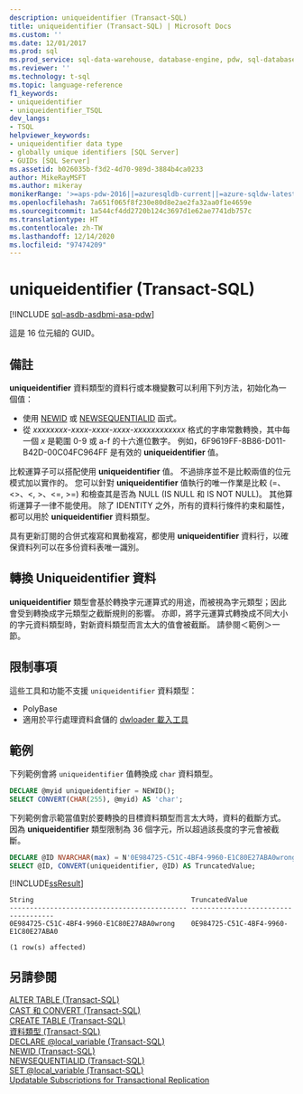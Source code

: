 ```yaml
---
description: uniqueidentifier (Transact-SQL)
title: uniqueidentifier (Transact-SQL) | Microsoft Docs
ms.custom: ''
ms.date: 12/01/2017
ms.prod: sql
ms.prod_service: sql-data-warehouse, database-engine, pdw, sql-database
ms.reviewer: ''
ms.technology: t-sql
ms.topic: language-reference
f1_keywords:
- uniqueidentifier
- uniqueidentifier_TSQL
dev_langs:
- TSQL
helpviewer_keywords:
- uniqueidentifier data type
- globally unique identifiers [SQL Server]
- GUIDs [SQL Server]
ms.assetid: b026035b-f3d2-4d70-989d-3884b4ca0233
author: MikeRayMSFT
ms.author: mikeray
monikerRange: '>=aps-pdw-2016||=azuresqldb-current||=azure-sqldw-latest||>=sql-server-2016||>=sql-server-linux-2017||=azuresqldb-mi-current'
ms.openlocfilehash: 7a651f065f8f230e80d8e2ae2fa32aa0f1e4659e
ms.sourcegitcommit: 1a544cf4dd2720b124c3697d1e62ae7741db757c
ms.translationtype: HT
ms.contentlocale: zh-TW
ms.lasthandoff: 12/14/2020
ms.locfileid: "97474209"
---
```

# <a name="uniqueidentifier-transact-sql"></a>uniqueidentifier (Transact-SQL)
[!INCLUDE [sql-asdb-asdbmi-asa-pdw](../../includes/applies-to-version/sql-asdb-asdbmi-asa-pdw.md)]

這是 16 位元組的 GUID。
  
## <a name="remarks"></a>備註  
**uniqueidentifier** 資料類型的資料行或本機變數可以利用下列方法，初始化為一個值：
-   使用 [NEWID](../../t-sql/functions/newid-transact-sql.md) 或 [NEWSEQUENTIALID](../../t-sql/functions/newsequentialid-transact-sql.md) 函式。    
-   從 *xxxxxxxx*-*xxxx*-*xxxx*-*xxxx*-*xxxxxxxxxxxx* 格式的字串常數轉換，其中每一個 *x* 是範圍 0-9 或 a-f 的十六進位數字。 例如，6F9619FF-8B86-D011-B42D-00C04FC964FF 是有效的 **uniqueidentifier** 值。  
  
比較運算子可以搭配使用 **uniqueidentifier** 值。 不過排序並不是比較兩值的位元模式加以實作的。 您可以針對 **uniqueidentifier** 值執行的唯一作業是比較 (=、<>、\<, >、\<=, >=) 和檢查其是否為 NULL (IS NULL 和 IS NOT NULL)。 其他算術運算子一律不能使用。 除了 IDENTITY 之外，所有的資料行條件約束和屬性，都可以用於 **uniqueidentifier** 資料類型。
  
具有更新訂閱的合併式複寫和異動複寫，都使用 **uniqueidentifier** 資料行，以確保資料列可以在多份資料表唯一識別。
  
## <a name="converting-uniqueidentifier-data"></a>轉換 Uniqueidentifier 資料  
**uniqueidentifier** 類型會基於轉換字元運算式的用途，而被視為字元類型；因此會受到轉換成字元類型之截斷規則的影響。 亦即，將字元運算式轉換成不同大小的字元資料類型時，對新資料類型而言太大的值會被截斷。 請參閱＜範例＞一節。
  
## <a name="limitations-and-restrictions"></a>限制事項

這些工具和功能不支援 `uniqueidentifier` 資料類型：
- PolyBase
- 適用於平行處理資料倉儲的 [dwloader 載入工具](../../analytics-platform-system/dwloader.md)

## <a name="examples"></a>範例  
下列範例會將 `uniqueidentifier` 值轉換成 `char` 資料類型。
  
```sql
DECLARE @myid uniqueidentifier = NEWID();  
SELECT CONVERT(CHAR(255), @myid) AS 'char';  
```  
  
下列範例會示範當值對於要轉換的目標資料類型而言太大時，資料的截斷方式。 因為 **uniqueidentifier** 類型限制為 36 個字元，所以超過該長度的字元會被截斷。
  
```sql
DECLARE @ID NVARCHAR(max) = N'0E984725-C51C-4BF4-9960-E1C80E27ABA0wrong';  
SELECT @ID, CONVERT(uniqueidentifier, @ID) AS TruncatedValue;  
```  
  
[!INCLUDE[ssResult](../../includes/ssresult-md.md)]
  
```
String                                       TruncatedValue  
-------------------------------------------- ------------------------------------  
0E984725-C51C-4BF4-9960-E1C80E27ABA0wrong    0E984725-C51C-4BF4-9960-E1C80E27ABA0  
  
(1 row(s) affected)  
```  
  
## <a name="see-also"></a>另請參閱
[ALTER TABLE &#40;Transact-SQL&#41;](../../t-sql/statements/alter-table-transact-sql.md)  
[CAST 和 CONVERT &#40;Transact-SQL&#41;](../../t-sql/functions/cast-and-convert-transact-sql.md)  
[CREATE TABLE &#40;Transact-SQL&#41;](../../t-sql/statements/create-table-transact-sql.md)  
[資料類型 &#40;Transact-SQL&#41;](../../t-sql/data-types/data-types-transact-sql.md)  
[DECLARE @local_variable &#40;Transact-SQL&#41;](../../t-sql/language-elements/declare-local-variable-transact-sql.md)  
[NEWID &#40;Transact-SQL&#41;](../../t-sql/functions/newid-transact-sql.md)  
[NEWSEQUENTIALID &#40;Transact-SQL&#41;](../../t-sql/functions/newsequentialid-transact-sql.md)    
[SET @local_variable &#40;Transact-SQL&#41;](../../t-sql/language-elements/set-local-variable-transact-sql.md)  
[Updatable Subscriptions for Transactional Replication](../../relational-databases/replication/transactional/updatable-subscriptions-for-transactional-replication.md)
  
